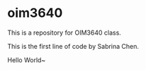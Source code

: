 # oim3640
 This is a repository for OIM3640 class.

This is the first line of code by Sabrina Chen.

Hello World~
